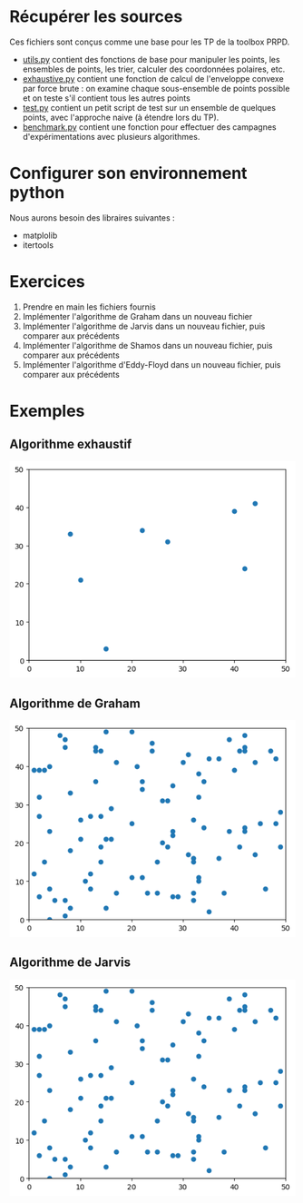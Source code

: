 # Récupérer les sources

Ces fichiers sont conçus comme une base pour les TP de la toolbox PRPD.
+ [utils.py](utils.py) contient des fonctions de base pour manipuler les points, les ensembles de points, les trier, calculer des coordonnées polaires, etc.
+ [exhaustive.py](exhaustive.py) contient une fonction de calcul de l'enveloppe convexe par force brute : on examine chaque sous-ensemble de points possible et on teste s'il contient tous les autres points
+ [test.py](test.py) contient un petit script de test sur un ensemble de quelques points, avec l'approche naive (à étendre lors du TP).
+ [benchmark.py](benchmark.py) contient une fonction pour effectuer des campagnes d'expérimentations avec plusieurs algorithmes.

# Configurer son environnement python

Nous aurons besoin des libraires suivantes :
+ matplolib
+ itertools

# Exercices

1. Prendre en main les fichiers fournis
2. Implémenter l'algorithme de Graham dans un nouveau fichier 
3. Implémenter l'algorithme de Jarvis dans un nouveau fichier, puis comparer aux précédents
4. Implémenter l'algorithme de Shamos dans un nouveau fichier, puis comparer aux précédents
5. Implémenter l'algorithme d'Eddy-Floyd dans un nouveau fichier, puis comparer aux précédents

# Exemples

## Algorithme exhaustif
![Brute force](figs/ps3.gif)

## Algorithme de Graham
![Graham's scan](figs/ps2.gif)

## Algorithme de Jarvis
![Jarvis march](figs/ps1.gif)



